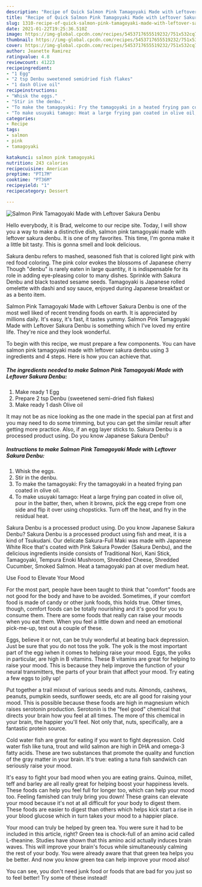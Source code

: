 ```yaml
---
description: "Recipe of Quick Salmon Pink Tamagoyaki Made with Leftover Sakura Denbu"
title: "Recipe of Quick Salmon Pink Tamagoyaki Made with Leftover Sakura Denbu"
slug: 1310-recipe-of-quick-salmon-pink-tamagoyaki-made-with-leftover-sakura-denbu
date: 2021-01-22T19:25:36.510Z
image: https://img-global.cpcdn.com/recipes/5453717655519232/751x532cq70/salmon-pink-tamagoyaki-made-with-leftover-sakura-denbu-recipe-main-photo.jpg
thumbnail: https://img-global.cpcdn.com/recipes/5453717655519232/751x532cq70/salmon-pink-tamagoyaki-made-with-leftover-sakura-denbu-recipe-main-photo.jpg
cover: https://img-global.cpcdn.com/recipes/5453717655519232/751x532cq70/salmon-pink-tamagoyaki-made-with-leftover-sakura-denbu-recipe-main-photo.jpg
author: Jeanette Ramirez
ratingvalue: 4.8
reviewcount: 41223
recipeingredient:
- "1 Egg"
- "2 tsp Denbu sweetened semidried fish flakes"
- "1 dash Olive oil"
recipeinstructions:
- "Whisk the eggs."
- "Stir in the denbu."
- "To make the tamagoyaki: Fry the tamagoyaki in a heated frying pan coated in olive oil."
- "To make usuyaki tamago: Heat a large frying pan coated in olive oil, pour in the batter, then, when it browns, pick the egg crepe from one side and flip it over using chopsticks. Turn off the heat, and fry in the residual heat."
categories:
- Recipe
tags:
- salmon
- pink
- tamagoyaki

katakunci: salmon pink tamagoyaki 
nutrition: 243 calories
recipecuisine: American
preptime: "PT17M"
cooktime: "PT36M"
recipeyield: "1"
recipecategory: Dessert

---
```



![Salmon Pink Tamagoyaki Made with Leftover Sakura Denbu](https://img-global.cpcdn.com/recipes/5453717655519232/751x532cq70/salmon-pink-tamagoyaki-made-with-leftover-sakura-denbu-recipe-main-photo.jpg)

Hello everybody, it is Brad, welcome to our recipe site. Today, I will show you a way to make a distinctive dish, salmon pink tamagoyaki made with leftover sakura denbu. It is one of my favorites. This time, I'm gonna make it a little bit tasty. This is gonna smell and look delicious.

Sakura denbu refers to mashed, seasoned fish that is colored light pink with red food coloring. The pink color evokes the blossoms of Japanese cherry Though &#34;denbu&#34; is rarely eaten in large quantity, it is indispensable for its role in adding eye-pleasing color to many dishes. Sprinkle with Sakura Denbu and black toasted sesame seeds. Tamagoyaki is Japanese rolled omelette with dashi and soy sauce, enjoyed during Japanese breakfast or as a bento item.

Salmon Pink Tamagoyaki Made with Leftover Sakura Denbu is one of the most well liked of recent trending foods on earth. It is appreciated by millions daily. It's easy, it's fast, it tastes yummy. Salmon Pink Tamagoyaki Made with Leftover Sakura Denbu is something which I've loved my entire life. They're nice and they look wonderful.


To begin with this recipe, we must prepare a few components. You can have salmon pink tamagoyaki made with leftover sakura denbu using 3 ingredients and 4 steps. Here is how you can achieve that.

<!--inarticleads1-->

##### The ingredients needed to make Salmon Pink Tamagoyaki Made with Leftover Sakura Denbu:

1. Make ready 1 Egg
1. Prepare 2 tsp Denbu (sweetened semi-dried fish flakes)
1. Make ready 1 dash Olive oil


It may not be as nice looking as the one made in the special pan at first and you may need to do some trimming, but you can get the similar result after getting more practice. Also, if an egg layer sticks to. Sakura Denbu is a processed product using. Do you know Japanese Sakura Denbu? 

<!--inarticleads2-->

##### Instructions to make Salmon Pink Tamagoyaki Made with Leftover Sakura Denbu:

1. Whisk the eggs.
1. Stir in the denbu.
1. To make the tamagoyaki: Fry the tamagoyaki in a heated frying pan coated in olive oil.
1. To make usuyaki tamago: Heat a large frying pan coated in olive oil, pour in the batter, then, when it browns, pick the egg crepe from one side and flip it over using chopsticks. Turn off the heat, and fry in the residual heat.


Sakura Denbu is a processed product using. Do you know Japanese Sakura Denbu? Sakura Denbu is a processed product using fish and meat, it is a kind of Tsukudani. Our delicate Sakura-Full Maki was made with Japanese White Rice that&#39;s coated with Pink Sakura Powder (Sakura Denbu), and the delicious ingredients inside consists of Traditional Nori, Kani Stick, Tamagoyaki, Tempura Enoki Mushroom, Shredded Cheese, Shredded Cucumber, Smoked Salmon. Heat a tamagoyaki pan at over medium heat. 

Use Food to Elevate Your Mood


For the most part, people have been taught to think that "comfort" foods are not good for the body and have to be avoided. Sometimes, if your comfort food is made of candy or other junk foods, this holds true. Other times, though, comfort foods can be totally nourishing and it's good for you to consume them. There are some foods that really can raise your moods when you eat them. When you feel a little down and need an emotional pick-me-up, test out a couple of these.

Eggs, believe it or not, can be truly wonderful at beating back depression. Just be sure that you do not toss the yolk. The yolk is the most important part of the egg iwhen it comes to helping raise your mood. Eggs, the yolks in particular, are high in B vitamins. These B vitamins are great for helping to raise your mood. This is because they help improve the function of your neural transmitters, the parts of your brain that affect your mood. Try eating a few eggs to jolly up!

Put together a trail mixout of various seeds and nuts. Almonds, cashews, peanuts, pumpkin seeds, sunflower seeds, etc are all good for raising your mood. This is possible because these foods are high in magnesium which raises serotonin production. Serotonin is the "feel good" chemical that directs your brain how you feel at all times. The more of this chemical in your brain, the happier you'll feel. Not only that, nuts, specifically, are a fantastic protein source.

Cold water fish are great for eating if you want to fight depression. Cold water fish like tuna, trout and wild salmon are high in DHA and omega-3 fatty acids. These are two substances that promote the quality and function of the gray matter in your brain. It's true: eating a tuna fish sandwich can seriously raise your mood. 

It's easy to fight your bad mood when you are eating grains. Quinoa, millet, teff and barley are all really great for helping boost your happiness levels. These foods can help you feel full for longer too, which can help your mood too. Feeling famished can truly bring you down! These grains can elevate your mood because it's not at all difficult for your body to digest them. These foods are easier to digest than others which helps kick start a rise in your blood glucose which in turn takes your mood to a happier place.

Your mood can truly be helped by green tea. You were sure it had to be included in this article, right? Green tea is chock-full of an amino acid called L-theanine. Studies have shown that this amino acid actually induces brain waves. This will improve your brain's focus while simultaneously calming the rest of your body. You were already aware that that green tea helps you be better. And now you know green tea can help improve your mood also!

You can see, you don't need junk food or foods that are bad for you just so to feel better! Try some of these instead!

